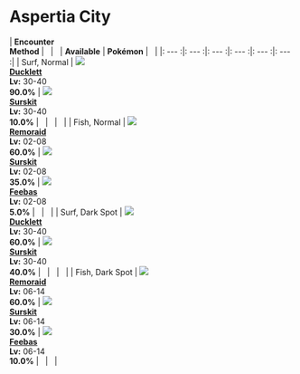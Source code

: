 # Aspertia City

| __Encounter<br>Method__ | &nbsp; | &nbsp; | __Available__ | __Pokémon__ | &nbsp; |
|: --- :|: --- :|: --- :|: --- :|: --- :|: --- :|
| Surf, Normal | ![][580] <br> __[Ducklett]__ <br> __Lv:__ 30-40 <br> __90.0%__ | ![][283] <br> __[Surskit]__ <br> __Lv:__ 30-40 <br> __10.0%__ | &nbsp; | &nbsp; | &nbsp; |
| Fish, Normal | ![][223] <br> __[Remoraid]__ <br> __Lv:__ 02-08 <br> __60.0%__ | ![][283] <br> __[Surskit]__ <br> __Lv:__ 02-08 <br> __35.0%__ | ![][349] <br> __[Feebas]__ <br> __Lv:__ 02-08 <br> __5.0%__ | &nbsp; | &nbsp; |
| Surf, Dark Spot | ![][580] <br> __[Ducklett]__ <br> __Lv:__ 30-40 <br> __60.0%__ | ![][283] <br> __[Surskit]__ <br> __Lv:__ 30-40 <br> __40.0%__ | &nbsp; | &nbsp; | &nbsp; |
| Fish, Dark Spot | ![][223] <br> __[Remoraid]__ <br> __Lv:__ 06-14 <br> __60.0%__ | ![][283] <br> __[Surskit]__ <br> __Lv:__ 06-14 <br> __30.0%__ | ![][349] <br> __[Feebas]__ <br> __Lv:__ 06-14 <br> __10.0%__ | &nbsp; | &nbsp; |


[580]: ../img/animated/580.gif
[Ducklett]: ../../pokemons/580/
[283]: ../img/animated/283.gif
[Surskit]: ../../pokemons/283/
[223]: ../img/animated/223.gif
[Remoraid]: ../../pokemons/223/
[349]: ../img/animated/349.gif
[Feebas]: ../../pokemons/349/